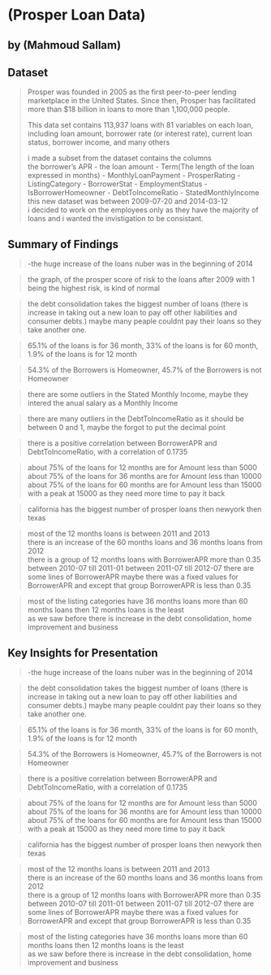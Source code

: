 # (Prosper Loan Data)
## by (Mahmoud Sallam)


## Dataset

> Prosper was founded in 2005 as the first peer-to-peer lending marketplace in the United States. Since then, Prosper has facilitated more than $18 billion in loans to more than 1,100,000 people.
>
>This data set contains 113,937 loans with 81 variables on each loan, including loan amount, borrower rate (or interest rate), current loan status, borrower income, and many others
>
>i made a subset from the dataset contains the columns  
the borrower’s APR - the loan amount - Term(The length of the loan expressed in months) - MonthlyLoanPayment - ProsperRating -  ListingCategory - BorrowerStat - EmploymentStatus - IsBorrowerHomeowner - DebtToIncomeRatio - StatedMonthlyIncome  
this new dataset was between 2009-07-20 and 2014-03-12   
i decided to work on the employees only as they have the majority of loans and i wanted the invistigation to be consistant.

## Summary of Findings

> -the huge increase of the loans nuber was in the beginning of 2014

>the graph, of the prosper score of risk to the loans after 2009 with 1 being the highest risk, is kind of normal  

>the debt consolidation takes the biggest number of loans (there is increase in taking out a new loan to pay off other liabilities and consumer debts.) maybe many peaple couldnt pay their loans so they take another one.

>65.1% of the loans is for 36 month, 33% of the loans is for 60 month, 1.9% of the loans is for 12 month

>54.3% of the Borrowers is Homeowner, 45.7% of the Borrowers is not Homeowner

>there are some outliers in the Stated Monthly Income, maybe they intered the anual salary as a Monthly Income

>there are many outliers in the DebtToIncomeRatio as it should be between 0 and 1, maybe the forgot to put the decimal point

>there is a positive correlation between BorrowerAPR and DebtToIncomeRatio, with a correlation of 0.1735

>about 75% of the loans for 12 months are for Amount less than 5000  
about 75% of the loans for 36 months are for Amount less than 10000  
about 75% of the loans for 60 months are for Amount less than 15000 with a peak at 15000 as they need more time to pay it back

>california has the biggest number of prosper loans then newyork then texas

>most of the 12 months loans is between 2011 and 2013  
there is an increase of the 60 months loans and 36 months loans from 2012  
there is a group of 12 months loans with BorrowerAPR more than 0.35 between 2010-07 till 2011-01 between 2011-07 till 2012-07 there are   some lines of BorrowerAPR maybe there was a fixed values for BorrowerAPR and except that group BorrowerAPR is less than 0.35

>most of the listing categories have 36 months loans more than 60 months loans then 12 months loans is the least  
as we saw before there is increase in the debt consolidation, home improvement and business

## Key Insights for Presentation

> -the huge increase of the loans nuber was in the beginning of 2014

>the debt consolidation takes the biggest number of loans (there is increase in taking out a new loan to pay off other liabilities and consumer debts.) maybe many peaple couldnt pay their loans so they take another one.

>65.1% of the loans is for 36 month, 33% of the loans is for 60 month, 1.9% of the loans is for 12 month

>54.3% of the Borrowers is Homeowner, 45.7% of the Borrowers is not Homeowner

>there is a positive correlation between BorrowerAPR and DebtToIncomeRatio, with a correlation of 0.1735

>about 75% of the loans for 12 months are for Amount less than 5000  
about 75% of the loans for 36 months are for Amount less than 10000  
about 75% of the loans for 60 months are for Amount less than 15000 with a peak at 15000 as they need more time to pay it back

>california has the biggest number of prosper loans then newyork then texas

>most of the 12 months loans is between 2011 and 2013  
there is an increase of the 60 months loans and 36 months loans from 2012  
there is a group of 12 months loans with BorrowerAPR more than 0.35 between 2010-07 till 2011-01 between 2011-07 till 2012-07 there are   some lines of BorrowerAPR maybe there was a fixed values for BorrowerAPR and except that group BorrowerAPR is less than 0.35

>most of the listing categories have 36 months loans more than 60 months loans then 12 months loans is the least  
as we saw before there is increase in the debt consolidation, home improvement and business
